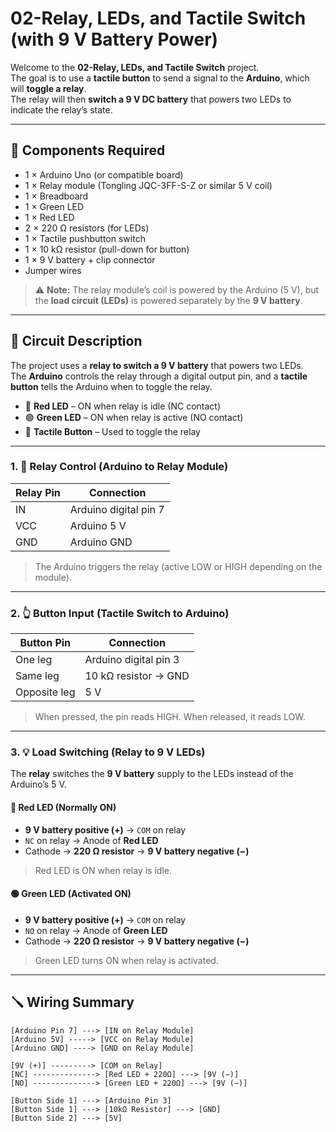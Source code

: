 # 02-Relay, LEDs, and Tactile Switch (with 9 V Battery Power)

Welcome to the **02-Relay, LEDs, and Tactile Switch** project.  
The goal is to use a **tactile button** to send a signal to the **Arduino**, which will **toggle a relay**.  
The relay will then **switch a 9 V DC battery** that powers two LEDs to indicate the relay’s state.

---

## 🧰 Components Required

- 1 × Arduino Uno (or compatible board)  
- 1 × Relay module (Tongling JQC-3FF-S-Z or similar 5 V coil)  
- 1 × Breadboard  
- 1 × Green LED  
- 1 × Red LED  
- 2 × 220 Ω resistors (for LEDs)  
- 1 × Tactile pushbutton switch  
- 1 × 10 kΩ resistor (pull-down for button)  
- 1 × 9 V battery + clip connector  
- Jumper wires  

> ⚠️ **Note:** The relay module’s coil is powered by the Arduino (5 V), but the **load circuit (LEDs)** is powered separately by the **9 V battery**.

---

## 🔌 Circuit Description

The project uses a **relay to switch a 9 V battery** that powers two LEDs.  
The **Arduino** controls the relay through a digital output pin, and a **tactile button** tells the Arduino when to toggle the relay.

- 🔴 **Red LED** – ON when relay is idle (NC contact)  
- 🟢 **Green LED** – ON when relay is active (NO contact)  
- 🔘 **Tactile Button** – Used to toggle the relay  

---

### 1. 🧠 Relay Control (Arduino to Relay Module)

| Relay Pin | Connection |
|------------|-------------|
| IN | Arduino digital pin 7 |
| VCC | Arduino 5 V |
| GND | Arduino GND |

> The Arduino triggers the relay (active LOW or HIGH depending on the module).

---

### 2. 👆 Button Input (Tactile Switch to Arduino)

| Button Pin | Connection |
|-------------|-------------|
| One leg | Arduino digital pin 3 |
| Same leg | 10 kΩ resistor → GND |
| Opposite leg | 5 V |

> When pressed, the pin reads HIGH. When released, it reads LOW.

---

### 3. 💡 Load Switching (Relay to 9 V LEDs)

The **relay** switches the **9 V battery** supply to the LEDs instead of the Arduino’s 5 V.

#### 🔴 Red LED (Normally ON)
- **9 V battery positive (+)** → `COM` on relay  
- `NC` on relay → Anode of **Red LED**  
- Cathode → **220 Ω resistor** → **9 V battery negative (−)**  

> Red LED is ON when relay is idle.

#### 🟢 Green LED (Activated ON)
- **9 V battery positive (+)** → `COM` on relay  
- `NO` on relay → Anode of **Green LED**  
- Cathode → **220 Ω resistor** → **9 V battery negative (−)**  

> Green LED turns ON when relay is activated.

---

## 🪛 Wiring Summary

```text
[Arduino Pin 7] ---> [IN on Relay Module]
[Arduino 5V] -----> [VCC on Relay Module]
[Arduino GND] ----> [GND on Relay Module]

[9V (+)] ---------> [COM on Relay]
[NC] --------------> [Red LED + 220Ω] ---> [9V (−)]
[NO] --------------> [Green LED + 220Ω] ---> [9V (−)]

[Button Side 1] ---> [Arduino Pin 3]
[Button Side 1] ---> [10kΩ Resistor] ---> [GND]
[Button Side 2] ---> [5V]
